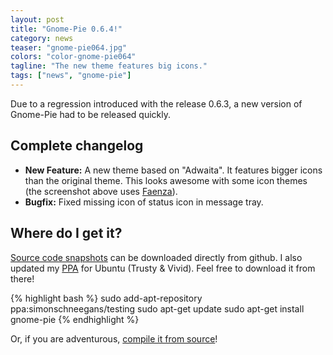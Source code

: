 ```yaml
---
layout: post
title: "Gnome-Pie 0.6.4!"
category: news
teaser: "gnome-pie064.jpg"
colors: "color-gnome-pie064"
tagline: "The new theme features big icons."
tags: ["news", "gnome-pie"]
---
```


Due to a regression introduced with the release 0.6.3, a new version of Gnome-Pie had to be released quickly.

<!--more-->

## Complete changelog

* **New Feature:** A new theme based on "Adwaita". It features bigger icons than the original theme. This looks awesome with some icon themes (the screenshot above uses [Faenza](http://tiheum.deviantart.com/art/Faenza-Icons-173323228)).
* **Bugfix:** Fixed missing icon of status icon in message tray.


## Where do I get it?

[Source code snapshots](https://github.com/Simmesimme/Gnome-Pie/tags) can be downloaded directly from github. I also updated my [PPA](https://launchpad.net/~simonschneegans/+archive/ubuntu/testing) for Ubuntu (Trusty & Vivid). Feel free to download it from there!

{% highlight bash %}
sudo add-apt-repository ppa:simonschneegans/testing
sudo apt-get update
sudo apt-get install gnome-pie
{% endhighlight %}

Or, if you are adventurous, [compile it from source](/gnome-pie.html#toc5)!

